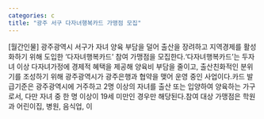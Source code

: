 ```yaml
---
categories: c
title: "광주 서구 다자녀행복카드 가맹점 모집"
---
```

[월간인물] 광주광역시 서구가 자녀 양육 부담을 덜어 출산을 장려하고 지역경제를 활성화하기 위해 도입한 ‘다자녀행복카드’ 참여 가맹점을 모집한다.‘다자녀행복카드’는 두자녀 이상 다자녀가정에 경제적 혜택을 제공해 양육비 부담을 줄이고, 출산친화적인 분위기를 조성하기 위해 광주광역시가 광주은행과 협약을 맺어 운영 중인 사업이다.카드 발급기준은 광주광역시에 거주하고 2명 이상의 자녀를 출산 또는 입양하여 양육하는 가구로서, 다만 자녀 중 한 명 이상이 19세 미만인 경우만 해당된다.참여 대상 가맹점은 학원과 어린이집, 병원, 음식업, 이